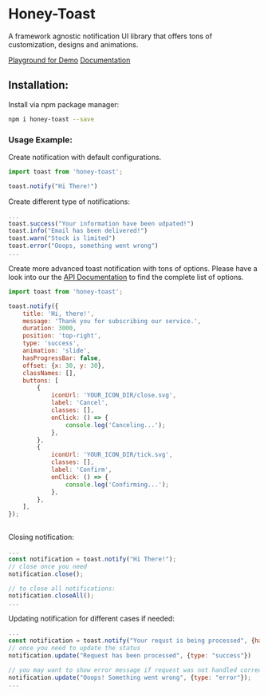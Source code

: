 # Honey-Toast
A framework agnostic notification UI library that offers tons of customization, designs and animations.


[Playground for Demo](https://rbrahul.github.io/honey-toast)
[Documentation](https://github.com/rbrahul/honey-toast-doc)


## Installation:

Install via npm package manager:
```sh
npm i honey-toast --save
```

### Usage Example:

Create notification with default configurations.

```js
import toast from 'honey-toast';

toast.notify("Hi There!")

```

Create different type of notifications:

```js
...
toast.success("Your information have been udpated!")
toast.info("Email has been delivered!")
toast.warn("Stock is limited")
toast.error("Ooops, something went wrong")
...
```

Create more advanced toast notification with tons of options. Please have a look into our the [API Documentation](https://github.com/rbrahul/honey-toast-doc) to find the complete list of options.

```js
import toast from 'honey-toast';

toast.notify({
    title: 'Hi, there!',
    message: 'Thank you for subscribing our service.',
    duration: 3000,
    position: 'top-right',
    type: 'success',
    animation: 'slide',
    hasProgressBar: false,
    offset: {x: 30, y: 30},
    classNames: [],
    buttons: [
        {
            iconUrl: 'YOUR_ICON_DIR/close.svg',
            label: 'Cancel',
            classes: [],
            onClick: () => {
                console.log('Canceling...');
            },
        },
        {
            iconUrl: 'YOUR_ICON_DIR/tick.svg',
            classes: [],
            label: 'Confirm',
            onClick: () => {
                console.log('Confirming...');
            },
        },
    ],
});
    
```

Closing notification:

```js
...
const notification = toast.notify("Hi There!");
// close once you need
notification.close();

// to close all notifications:
notification.closeAll();
...
```


Updating notification for different cases if needed:

```js
...
const notification = toast.notify("Your requst is being processed", {hasProgressBar: true});
// once you need to update the status
notification.update("Request has been processed", {type: "success"})

// you may want to show error message if request was not handled correctly
notification.update("Ooops! Something went wrong", {type: "error"});
...
```
